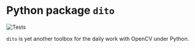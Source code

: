 Python package `dito`
=====================

![Tests](https://github.com/dhaase-de/dito/workflows/Tests/badge.svg)

`dito` is yet another toolbox for the daily work with OpenCV under Python.
